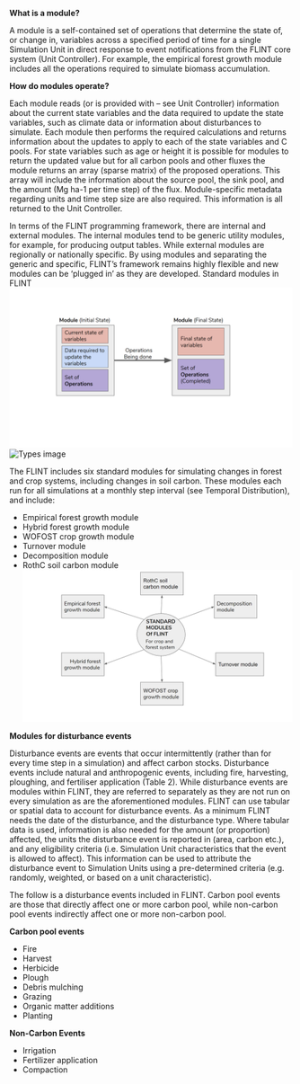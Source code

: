 **What is a module?**

A module is a self-contained set of operations that determine the state of, or change in, variables across a specified period of time for a single Simulation Unit in direct response to event notifications from the FLINT core system (Unit Controller). For example, the empirical forest growth module includes all the operations required to simulate biomass accumulation.

**How do modules operate?**

Each module reads (or is provided with – see Unit Controller) information about the current state variables and the data required to update the state variables, such as climate data or information about disturbances to simulate. Each module then performs the required calculations and returns information about the updates to apply to each of the state variables and C pools. For state variables such as age or height it is possible for modules to return the updated value but for all carbon pools and other fluxes the module returns an array (sparse matrix) of the proposed operations. This array will include the information about the source pool, the sink pool, and the amount (Mg ha-1 per time step) of the flux. Module-specific metadata regarding units and time step size are also required. This information is all returned to the Unit Controller.

In terms of the FLINT programming framework, there are internal and external modules. The internal modules tend to be generic utility modules, for example, for producing output tables. While external modules are regionally or nationally specific. By using modules and separating the generic and specific, FLINT’s framework remains highly flexible and new modules can be ‘plugged in’ as they are developed.
Standard modules in FLINT 
![Operation image](images/ModuleOperation.png) ![Types image](images/ModulesTypes)





The FLINT includes six standard modules for simulating changes in forest and crop systems, including changes in soil carbon. These modules each run for all simulations at a monthly step interval (see Temporal Distribution), and include:
* Empirical forest growth module
* Hybrid forest growth module
* WOFOST crop growth module
* Turnover module
* Decomposition module
* RothC soil carbon module
![Modules image](images/StandardModules.png)



**Modules for disturbance events**

Disturbance events are events that occur intermittently (rather than for every time step in a simulation) and affect carbon stocks. Disturbance events include natural and anthropogenic events, including fire, harvesting, ploughing, and fertiliser application (Table 2).   While disturbance events are modules within FLINT, they are referred to separately as they are not run on every simulation as are the aforementioned modules.
FLINT can use tabular or spatial data to account for disturbance events. As a minimum FLINT needs the date of the disturbance, and the disturbance type. Where tabular data is used, information is also needed for the amount (or proportion) affected, the units the disturbance event is reported in (area, carbon etc.), and any eligibility criteria (i.e. Simulation Unit characteristics that the event is allowed to affect). This information can be used to attribute the disturbance event to Simulation Units using a pre-determined criteria (e.g. randomly, weighted, or based on a unit characteristic).

The follow is a disturbance events included in FLINT. Carbon pool events are those that directly affect one or more carbon pool, while non-carbon pool events indirectly affect one or more non-carbon pool.

**Carbon pool events**

* Fire
* Harvest
* Herbicide
* Plough
* Debris mulching
* Grazing
* Organic matter additions
* Planting

**Non-Carbon Events**
* Irrigation
* Fertilizer application
* Compaction
